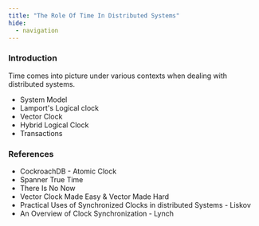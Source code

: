 ```yaml
---
title: "The Role Of Time In Distributed Systems"
hide:
  - navigation
---
```


### Introduction
Time comes into picture under various contexts when dealing with distributed systems.

* System Model
* Lamport's Logical clock 
* Vector Clock
* Hybrid Logical Clock
* Transactions

### References

* CockroachDB - Atomic Clock
* Spanner True Time
* There Is No Now
* Vector Clock Made Easy & Vector Made Hard
* Practical Uses of Synchronized Clocks in distributed Systems - Liskov
* An Overview of Clock Synchronization - Lynch 
